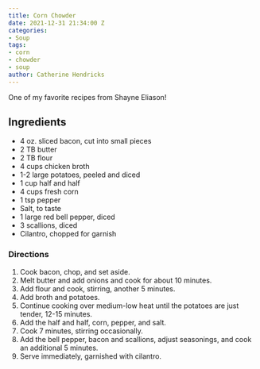 ```yaml
---
title: Corn Chowder
date: 2021-12-31 21:34:00 Z
categories:
- Soup
tags:
- corn
- chowder
- soup
author: Catherine Hendricks
---
```


One of my favorite recipes from Shayne Eliason! 

## Ingredients
* 4 oz. sliced bacon, cut into small pieces
* 2 TB butter
* 2 TB flour
* 4 cups chicken broth
* 1-2 large potatoes, peeled and diced
* 1 cup half and half
* 4 cups fresh corn
* 1 tsp pepper
* Salt, to taste
* 1 large red bell pepper, diced
* 3 scallions, diced
* Cilantro, chopped for garnish

### Directions
1. Cook bacon, chop, and set aside. 
2. Melt butter and add onions and cook for about 10 minutes. 
3. Add flour and cook, stirring, another 5 minutes.
4. Add broth and potatoes.
5. Continue cooking over medium-low heat until the potatoes are just tender, 12-15 minutes. 
6. Add the half and half, corn, pepper, and salt. 
7. Cook 7 minutes, stirring occasionally.
8. Add the bell pepper, bacon and scallions, adjust seasonings, and cook an additional 5 minutes. 
9. Serve immediately, garnished with cilantro. 